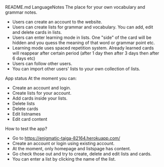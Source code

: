README.md
LanguageNotes
The place for your own vocabulary and grammar notes.

+ Users can create an account to the website.
+ Users can create lists for grammar and vocabulary. You can add, edit and delete cards in lists.
+ Users can enter learning mode in lists. One "side" of the card will be hidden and you quess the meaning of that word or grammar point etc.
+ Learning mode uses spaced repetition system. Already learned cards will reappear after  certain period (after 1 day then after 3 days then after 6 days etc)
+ Users can follow other users.
+ You can import other users' lists to your own collection of lists.

App status
At the moment you can:
+ Create an account and login.
+ Create lists for your account.
+ Add cards inside your lists.
+ Delete lists
+ Delete cards
+ Edit listnames
+ Edit card content

How to test the app?
+ Go to https://enigmatic-taiga-82164.herokuapp.com/
+ Create an account or login using existing account. 
+ At the moment, only homepage and listspage has content. 
+ Go check those out and try to create, delete and edit lists and cards.
+ You can enter a list by clicking the name of the list. 